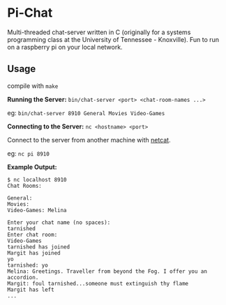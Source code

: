 # Pi-Chat
Multi-threaded chat-server written in C (originally for a systems programming class at the University of Tennessee - Knoxville).
Fun to run on a raspberry pi on your local network.


## Usage
compile with `make`

**Running the Server:**
`bin/chat-server <port> <chat-room-names ...>`

eg: `bin/chat-server 8910 General Movies Video-Games`


**Connecting to the Server:**
`nc <hostname> <port>`

Connect to the server from another machine with [netcat](https://netcat.sourceforge.net/). 

eg: `nc pi 8910`


**Example Output:**
```
$ nc localhost 8910
Chat Rooms:

General:
Movies:
Video-Games: Melina

Enter your chat name (no spaces):
tarnished
Enter chat room:
Video-Games
tarnished has joined
Margit has joined
yo
tarnished: yo
Melina: Greetings. Traveller from beyond the Fog. I offer you an accordion.
Margit: foul tarnished...someone must extinguish thy flame
Margit has left
...
```
